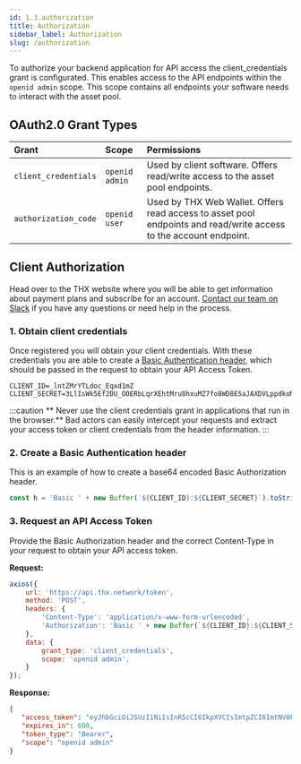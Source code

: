 ```yaml
---
id: 1.3.authorization
title: Authorization
sidebar_label: Authorization
slug: /authorization
---
```


To authorize your backend application for API access the client_credentials grant is configurated. This enables access to the API endpoints within the `openid admin` scope. This scope contains all endpoints your software needs to interact with the asset pool.


## OAuth2.0 Grant Types

| Grant | Scope | Permissions | 
|:-|:-|:-|
|`client_credentials`|`openid` `admin`|Used by client software. Offers read/write access to the asset pool endpoints.|
|`authorization_code`|`openid` `user`|Used by THX Web Wallet. Offers read access to asset pool endpoints and read/write access to the account endpoint.|



## Client Authorization

Head over to the THX website where you will be able to get information about payment plans and subscribe for an account. [Contact our team on Slack](https://thx.page.link/slack) if you have any questions or need help in the process.

### 1. Obtain client credentials

Once registered you will obtain your client credentials. With these credentials you are able to create a [Basic Authentication header](https://developer.mozilla.org/en-US/docs/Web/HTTP/Headers/Authorization#directives), which should be passed in the request to obtain your API Access Token.

```
CLIENT_ID=_lntZMrYTLdoc_Eqxd1mZ
CLIENT_SECRET=3LlIsWk5Ef2DU_OOERbLqrXEhtMru8hxuMZ7fo8WD8E5aJAXDVLppdkoMMgxcPbktzlgps5fe_SyjQH8CWv6XQ
```

:::caution
** Never use the client credentials grant in applications that run in the browser.**  Bad actors can easily intercept your requests and extract your access token or client credentials from the header information.
:::

### 2. Create a Basic Authentication header

This is an example of how to create a base64 encoded Basic Authorization header.

```javascript
const h = 'Basic ' + new Buffer(`${CLIENT_ID}:${CLIENT_SECRET}`).toString('base64');
```

### 3. Request an API Access Token 

Provide the Basic Authorization header and the correct Content-Type in your request to obtain your API access token. 

**Request:**
```javascript
axios({
    url: 'https://api.thx.network/token', 
    method: 'POST',
    headers: {
        'Content-Type': 'application/x-www-form-urlencoded',
        'Authorization': 'Basic ' + new Buffer(`${CLIENT_ID}:${CLIENT_SECRET}`).toString('base64'),
    },
    data: {
        grant_type: 'client_credentials',
        scope: 'openid admin',
    }
});
```

**Response:**
```json
{
   "access_token": "eyJhbGciOiJSUzI1NiIsInR5cCI6IkpXVCIsImtpZCI6ImtNV0FGWDdIenh2ek52R3JXNkpQZUJhUXdvY21LRzZnSUNzWUd1dUMtTjQifQ.eyJqdGkiOiJ6WW5vTjI0VUZ1Z1NRRDNfRVp0OVciLCJpYXQiOjE2MTQ2NzYyNjIsImV4cCI6MTYxNDY3Njg2Miwic2NvcGUiOiJvcGVuaWQgYWRtaW4iLCJpc3MiOiJodHRwOi8vbG9jYWxob3N0OjMwMDAiLCJhdWQiOiJfbG50Wk1yWVRMZG9jX0VxeGQxbVoifQ.FubTCity_twCn2vrSKrzTyRscWNxEh4iV62i_yFHMTNOXkX5tX1ZH4syDqd7jEWfGP8Rzcc4DoIqDu-5IZQ6Pyrf-78LxRmfy_h0eNml7x-0X18lo6by20dfR9u7I2vdkb9c8YyNkFpK_ywJJwufoEfOhm1PPRCUcjAV1MX_nLbK4kgAp1NIeYqDENyb7LM3taC1HLdrzRYZhekD1W48895SJWSW12Ljm_seDXRQa1e_5neIjmC22JT98q26fPBRRxi1ZUyj0qks68grlD1k4hadosODwqQjFMTupg5KCqVt5T4WzrboY-jdgl-hURS3W3W8sHRyUWA0mB6M3LH7Rg",
   "expires_in": 600,
   "token_type": "Bearer",
   "scope": "openid admin"
}
```
